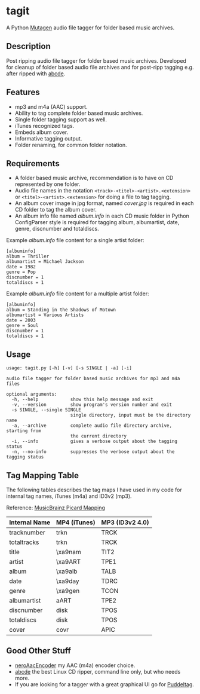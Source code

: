 tagit
=====

A Python [Mutagen] audio file tagger for folder based music archives.

Description
-----------

Post ripping audio file tagger for folder based music archives.
Developed for cleanup of folder based audio file archives and for post-ripp
tagging e.g. after ripped with [abcde].

Features
--------
* mp3 and m4a (AAC) support.
* Ability to tag complete folder based music archives.
* Single folder tagging support as well.
* iTunes recognized tags.
* Embeds album cover.
* Informative tagging output.
* Folder renaming, for common folder notation.

Requirements
------------
* A folder based music archive, recommendation is to have on CD represented by one folder.
* Audio file names in the notation ```<track>-<titel>-<artist>.<extension>``` or 
  ```<titel>-<artist>.<extension>``` for doing a file to tag tagging. 
* An album cover image in jpg format, named *cover.jpg* is required in each CD folder
  to tag the album cover.
* An album info file named *album.info* in each CD music folder in Python ConfigParser style is
  required for tagging album, albumartist, date, genre, discnumber and totaldiscs.

Example *album.info* file content for a single artist folder:
```
[albuminfo]
album = Thriller
albumartist = Michael Jackson
date = 1982
genre = Pop
discnumber = 1
totaldiscs = 1
```

Example *album.info* file content for a multiple artist folder:
```
[albuminfo]
album = Standing in the Shadows of Motown
albumartist = Various Artists
date = 2003
genre = Soul
discnumber = 1
totaldiscs = 1
```

Usage
-----
```
usage: tagit.py [-h] [-v] [-s SINGLE | -a] [-i]

audio file tagger for folder based music archives for mp3 and m4a files

optional arguments:
  -h, --help            show this help message and exit
  -v, --version         show program's version number and exit
  -s SINGLE, --single SINGLE
                        single directory, input must be the directory name
  -a, --archive         complete audio file directory archive, starting from
                        the current directory
  -i, --info            gives a verbose output about the tagging status
  -n, --no-info         suppresses the verbose output about the tagging status
```

Tag Mapping Table
-----------------

The following tables describes the tag maps I have used in my code
for internal tag names, iTunes (m4a) and ID3v2 (mp3).

Reference: [MusicBrainz Picard Mapping]

| Internal Name | MP4 (iTunes) | MP3 (ID3v2 4.0) 
|---------------|--------------|-----------------
| tracknumber   | trkn         | TRCK            
| totaltracks   | trkn         | TRCK         
| title         | \xa9nam      | TIT2       
| artist        | \xa9ART      | TPE1
| album         | \xa9alb      | TALB        
| date          | \xa9day      | TDRC        
| genre         | \xa9gen      | TCON
| albumartist   | aART         | TPE2          
| discnumber    | disk         | TPOS
| totaldiscs    | disk         | TPOS
| cover         | covr         | APIC

Good Other Stuff
----------------
* [neroAacEncoder] my AAC (m4a) encoder choice.
* [abcde] the best Linux CD ripper, command line only, but who needs more.
* If you are looking for a tagger with a great graphical UI
  go for [Puddeltag].

[Mutagen]:https://pypi.python.org/pypi/mutagen
[neroAacEncoder]:http://www.nero.com/enu/company/about-nero/nero-aac-codec.php
[abcde]:http://abcde.einval.com/
[MusicBrainz Picard Mapping]:https://musicbrainz.org/doc/MusicBrainz_Picard/Tags/Mapping
[Puddeltag]:http://puddletag.sourceforge.net/
